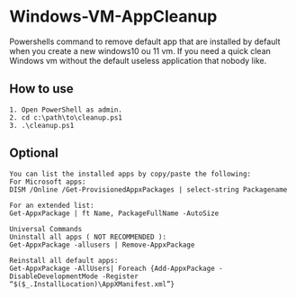# Windows-VM-AppCleanup
Powershells command to remove default app that are installed by default when you create a new windows10 ou 11 vm.
If you need a quick clean Windows vm without the default useless application that nobody like.

## How to use
```
1. Open PowerShell as admin.
2. cd c:\path\to\cleanup.ps1
3. .\cleanup.ps1
```

## Optional
```
You can list the installed apps by copy/paste the following:
For Microsoft apps:
DISM /Online /Get-ProvisionedAppxPackages | select-string Packagename

For an extended list:
Get-AppxPackage | ft Name, PackageFullName -AutoSize

Universal Commands
Uninstall all apps ( NOT RECOMMENDED ):
Get-AppxPackage -allusers | Remove-AppxPackage

Reinstall all default apps:
Get-AppxPackage -AllUsers| Foreach {Add-AppxPackage -DisableDevelopmentMode -Register “$($_.InstallLocation)\AppXManifest.xml”}
```
